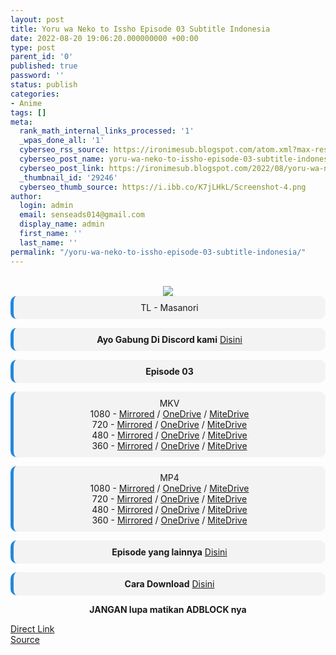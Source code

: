 ```yaml
---
layout: post
title: Yoru wa Neko to Issho Episode 03 Subtitle Indonesia
date: 2022-08-20 19:06:20.000000000 +00:00
type: post
parent_id: '0'
published: true
password: ''
status: publish
categories:
- Anime
tags: []
meta:
  rank_math_internal_links_processed: '1'
  _wpas_done_all: '1'
  cyberseo_rss_source: https://ironimesub.blogspot.com/atom.xml?max-results=150
  cyberseo_post_name: yoru-wa-neko-to-issho-episode-03-subtitle-indonesia
  cyberseo_post_link: https://ironimesub.blogspot.com/2022/08/yoru-wa-neko-to-issho-episode-03.html
  _thumbnail_id: '29246'
  cyberseo_thumb_source: https://i.ibb.co/K7jLHkL/Screenshot-4.png
author:
  login: admin
  email: senseads014@gmail.com
  display_name: admin
  first_name: ''
  last_name: ''
permalink: "/yoru-wa-neko-to-issho-episode-03-subtitle-indonesia/"
---
```


<div style="text-align: center">
<br />
<img src="{{ site.baseurl }}/assets/2022/08/Screenshot-4.png" />
<div style="background-color: #f3f3f3;border-left: 5px solid #2288dd;border-radius: 10px;padding: 10px">
TL - Masanori</div>
<p></p>
<div style="background-color: #f3f3f3;border-left: 5px solid #2288dd;border-radius: 10px;padding: 10px">
<strong>Ayo Gabung Di Discord kami</strong> <a href="https://discord.gg/aNHRkNeY">Disini</a>
</div>
<p></p>
<div style="background-color: #f3f3f3;border-left: 5px solid #2288dd;border-radius: 10px;padding: 10px">
<strong>Episode 03</strong> </div>
<p></p>
<div style="background-color: #f3f3f3;border-left: 5px solid #2288dd;border-radius: 10px;padding: 10px">
MKV<br />
1080 - <a href="https://mir.cr/YCIGRB3C">Mirrored</a> / <a href="https://smkn1stg-my.sharepoint.com/:v:/g/personal/irony_smkn1sintang_sch_id/EfTVvsFNo-JLpNHfzVAFobMBAnrVBwO7XG6RTtjbf3RWsA?e=Qz3mzY">OneDrive</a> / <a href="https://mitedrive.my.id/view/d8485a1680596ae">MiteDrive</a><br />
720 - <a href="https://mir.cr/1TUOLFAR">Mirrored</a> / <a href="https://smkn1stg-my.sharepoint.com/:v:/g/personal/irony_smkn1sintang_sch_id/EfvoE8lIBitAtGCig3Gsy_AB1EkBFERf3fZBYFSKhYcTPA?e=Z4XDzZ">OneDrive</a> / <a href="https://mitedrive.my.id/view/e38621c7395b3a8">MiteDrive</a><br />
480 - <a href="https://mir.cr/XVCJZETL">Mirrored</a> / <a href="https://smkn1stg-my.sharepoint.com/:v:/g/personal/irony_smkn1sintang_sch_id/EVFxISoh__BHob0lo-tN8WYBMaGnFPXDw9SeD07AHei6tw?e=vHNy6H">OneDrive</a> / <a href="https://mitedrive.my.id/view/ad2a884e94facbf">MiteDrive</a><br />
360 - <a href="https://mir.cr/YPND8JFG">Mirrored</a> / <a href="https://smkn1stg-my.sharepoint.com/:v:/g/personal/irony_smkn1sintang_sch_id/EYfpacHouDJEvFKIiryDKlwBX1s3f6cKdQESfJa_sOQbig?e=tY0do1">OneDrive</a> / <a href="https://mitedrive.my.id/view/5ffec6a4fc30370">MiteDrive</a>
</div>
<p></p>
<div style="background-color: #f3f3f3;border-left: 5px solid #2288dd;border-radius: 10px;padding: 10px">
MP4<br />
1080 - <a href="https://mir.cr/1SP4DLWO">Mirrored</a> / <a href="https://smkn1stg-my.sharepoint.com/:v:/g/personal/irony_smkn1sintang_sch_id/EfVbbERbazhLt6r9GzlbDskBB3unshyYEUvQt0HojjcMCg?e=fJdgWw">OneDrive</a> / <a href="https://mitedrive.my.id/view/504c3e4ff">MiteDrive</a><br />
720 - <a href="https://mir.cr/BAMPW9PW">Mirrored</a> / <a href="https://smkn1stg-my.sharepoint.com/:v:/g/personal/irony_smkn1sintang_sch_id/Ed_7ZQ2OrklNh_bqMeXMBjcBf610E34nneicQZKgZGloUQ?e=zuoneb">OneDrive</a> / <a href="https://mitedrive.my.id/view/006e947">MiteDrive</a><br />
480 - <a href="https://mir.cr/8VGJZFXD">Mirrored</a> / <a href="https://smkn1stg-my.sharepoint.com/:v:/g/personal/irony_smkn1sintang_sch_id/EXRqzVJGNNNDgLJxdHxes8ABC6hGZynXlgMYJJu18Xgwcg?e=4wGqMb">OneDrive</a> / <a href="https://mitedrive.my.id/view/d261da3e31f9fa4">MiteDrive</a><br />
360 - <a href="https://mir.cr/1EEOAYLD">Mirrored</a> / <a href="https://smkn1stg-my.sharepoint.com/:v:/g/personal/irony_smkn1sintang_sch_id/EWn9imgjxtJGpoiJEAOET8cBNgIc20tyGN60b-MPggK_7g?e=dZwOw4">OneDrive</a> / <a href="https://mitedrive.my.id/view/30d9a561e80d752">MiteDrive</a>
</div>
<p>
<div style="background-color: #f3f3f3;border-left: 5px solid #2288dd;border-radius: 10px;padding: 10px">
<strong>Episode yang lainnya</strong> <a href="https://ironimesub.blogspot.com/p/yoru-wa-neko-to-issho.html">Disini</a>
</div>
<p></p>
<div style="background-color: #f3f3f3;border-left: 5px solid #2288dd;border-radius: 10px;padding: 10px">
<strong>Cara Download</strong> <a href="https://ironimesub.blogspot.com/2022/04/cara-mendownload-di-mirrored.html">Disini</a>
</div>
<p><strong>JANGAN lupa matikan ADBLOCK nya</strong></p>
</div>
<div class="divbtn"> <a href="https://handymansurrender.com/fihup8buzv?key=94550f7ce39444073321dde3b8782f97" class="btn"><i class="fa fa-download"></i> Direct Link</a> <br /><a href="https://ironimesub.blogspot.com/2022/08/yoru-wa-neko-to-issho-episode-03.html">Source</a> </div>
